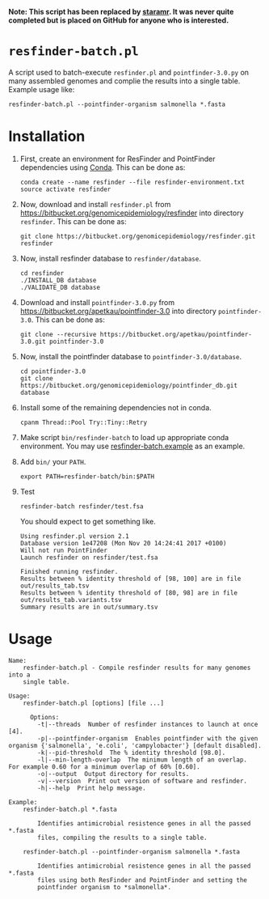 **Note: This script has been replaced by [staramr](https://github.com/phac-nml/staramr). It was never quite completed but is placed on GitHub for anyone who is interested.**

# `resfinder-batch.pl`

A script used to batch-execute `resfinder.pl` and `pointfinder-3.0.py` on many assembled genomes and complie the results into a single table.  Example usage like:

```
resfinder-batch.pl --pointfinder-organism salmonella *.fasta
```

# Installation

1. First, create an environment for ResFinder and PointFinder dependencies using [Conda](https://conda.io/miniconda.html).  This can be done as:

    ```
    conda create --name resfinder --file resfinder-environment.txt
    source activate resfinder
    ```

2. Now, download and install `resfinder.pl` from <https://bitbucket.org/genomicepidemiology/resfinder> into directory `resfinder`.  This can be done as:

    ```
    git clone https://bitbucket.org/genomicepidemiology/resfinder.git resfinder
    ```

3. Now, install resfinder database to `resfinder/database`.

    ```
    cd resfinder
    ./INSTALL_DB database
    ./VALIDATE_DB database
    ```

4. Download and install `pointfinder-3.0.py` from <https://bitbucket.org/apetkau/pointfinder-3.0> into directory `pointfinder-3.0`.  This can be done as:

    ```
    git clone --recursive https://bitbucket.org/apetkau/pointfinder-3.0.git pointfinder-3.0
    ```

5. Now, install the pointfinder database to `pointfinder-3.0/database`.

    ```
    cd pointfinder-3.0
    git clone https://bitbucket.org/genomicepidemiology/pointfinder_db.git database
    ```

5. Install some of the remaining dependencies not in conda.

    ```
    cpanm Thread::Pool Try::Tiny::Retry
    ```

6. Make script `bin/resfinder-batch` to load up appropriate conda environment.  You may use [resfinder-batch.example](bin/resfinder-batch.example) as an example.

7. Add `bin/` your `PATH`.

    ```
    export PATH=resfinder-batch/bin:$PATH
    ```

8. Test

    ```
    resfinder-batch resfinder/test.fsa
    ```

    You should expect to get something like.

    ```
    Using resfinder.pl version 2.1
    Database version 1e47208 (Mon Nov 20 14:24:41 2017 +0100)
    Will not run PointFinder
    Launch resfinder on resfinder/test.fsa

    Finished running resfinder.
    Results between % identity threshold of [98, 100] are in file out/results_tab.tsv
    Results between % identity threshold of [80, 98] are in file out/results_tab.variants.tsv
    Summary results are in out/summary.tsv
    ```

# Usage

```
Name:
    resfinder-batch.pl - Compile resfinder results for many genomes into a
    single table.

Usage:
    resfinder-batch.pl [options] [file ...]

      Options:
        -t|--threads  Number of resfinder instances to launch at once [4].
        -p|--pointfinder-organism  Enables pointfinder with the given organism {'salmonella', 'e.coli', 'campylobacter'} [default disabled]. 
        -k|--pid-threshold  The % identity threshold [98.0].
        -l|--min-length-overlap  The minimum length of an overlap.  For example 0.60 for a minimum overlap of 60% [0.60].
        -o|--output  Output directory for results.
        -v|--version  Print out version of software and resfinder.
        -h|--help  Print help message.

Example:
    resfinder-batch.pl *.fasta

        Identifies antimicrobial resistence genes in all the passed *.fasta
        files, compiling the results to a single table.

    resfinder-batch.pl --pointfinder-organism salmonella *.fasta

        Identifies antimicrobial resistence genes in all the passed *.fasta
        files using both ResFinder and PointFinder and setting the
        pointfinder organism to *salmonella*.
```
